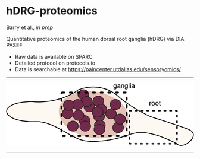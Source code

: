 # hDRG-proteomics

Barry et al., *in prep*

Quantitative proteomics of the human dorsal root ganglia (hDRG) via DIA-PASEF

* Raw data is available on SPARC  
* Detailed protocol on protocols.io
* Data is searchable at https://paincenter.utdallas.edu/sensoryomics/  
___

![schematic of the hDRG dissection](https://github.com/aliibarry/hDRG-proteomics/blob/main/protocol-schematic.png)

___

